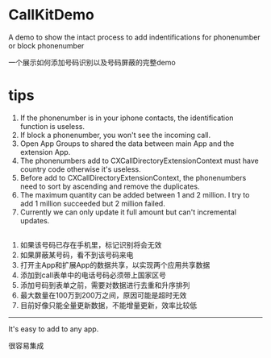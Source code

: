 # CallKitDemo

A demo to show the intact process to add indentifications for phonenumber or block phonenumber

一个展示如何添加号码识别以及号码屏蔽的完整demo

# tips

1. If the phonenumber is in your iphone contacts, the identification function is useless.
2. If block a phonenumber, you won't see the incoming call.
3. Open App Groups to shared the data between main App and the extension App. 
4. The phonenumbers add to CXCallDirectoryExtensionContext must have country code otherwise it's useless.
5. Before add to CXCallDirectoryExtensionContext, the phonenumbers need to sort by ascending and remove the duplicates.
6. The maximum quantity can be added between 1 and 2 million. I try to add 1 million succeeded but 2 million failed.
7. Currently we can only update it full amount but can't incremental updates.

##
1. 如果该号码已存在手机里，标记识别将会无效
2. 如果屏蔽某号码，看不到该号码来电
3. 打开主App和扩展App的数据共享，以实现两个应用共享数据
4. 添加到call表单中的电话号码必须带上国家区号
5. 添加号码到表单之前，需要对数据进行去重和升序排列
6. 最大数量在100万到200万之间，原因可能是超时无效
7. 目前好像只能全量更新数据，不能增量更新，效率比较低

____________________

It's easy to add to any app. 

很容易集成
